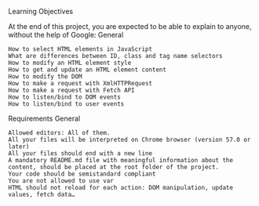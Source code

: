      

Learning Objectives

At the end of this project, you are expected to be able to explain to anyone, without the help of Google:
General

    How to select HTML elements in JavaScript
    What are differences between ID, class and tag name selectors
    How to modify an HTML element style
    How to get and update an HTML element content
    How to modify the DOM
    How to make a request with XmlHTTPRequest
    How to make a request with Fetch API
    How to listen/bind to DOM events
    How to listen/bind to user events

Requirements
General

    Allowed editors: All of them.
    All your files will be interpreted on Chrome browser (version 57.0 or later)
    All your files should end with a new line
    A mandatory README.md file with meaningful information about the content, should be placed at the root folder of the project.
    Your code should be semistandard compliant
    You are not allowed to use var
    HTML should not reload for each action: DOM manipulation, update values, fetch data…
